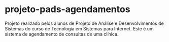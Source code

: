 # projeto-pads-agendamentos
Projeto realizado pelos alunos de Projeto de Análise e Desenvolvimentos de Sistemas do curso de Tecnologia em Sistemas para Internet. Este é um sistema de agendamento de consultas de uma clínica.
